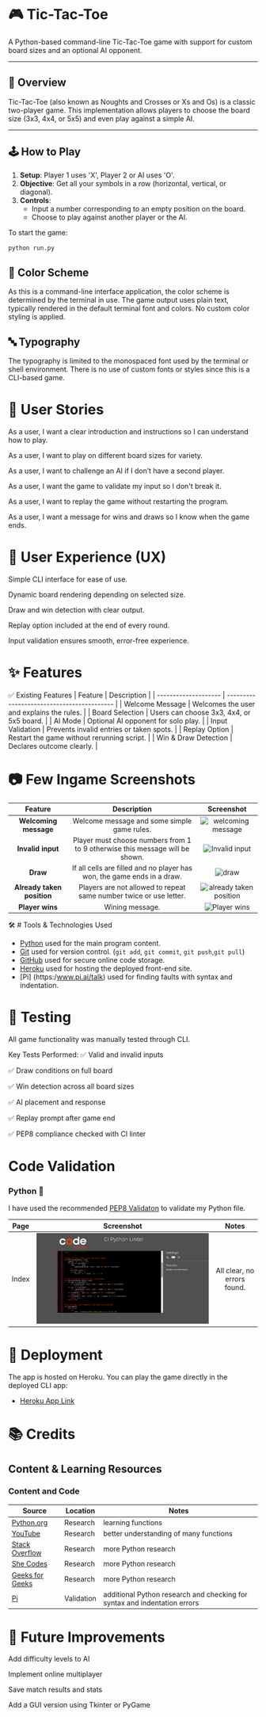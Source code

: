 # 🎮 Tic-Tac-Toe

A Python-based command-line Tic-Tac-Toe game with support for custom board sizes and an optional AI opponent.

---

## 📜 Overview

Tic-Tac-Toe (also known as Noughts and Crosses or Xs and Os) is a classic two-player game. This implementation allows players to choose the board size (3x3, 4x4, or 5x5) and even play against a simple AI.

---

## 🕹️ How to Play

1. **Setup**: Player 1 uses 'X', Player 2 or AI uses 'O'.
2. **Objective**: Get all your symbols in a row (horizontal, vertical, or diagonal).
3. **Controls**:
   - Input a number corresponding to an empty position on the board.
   - Choose to play against another player or the AI.

To start the game:

```bash
python run.py
```

## 🎨 Color Scheme

As this is a command-line interface application, the color scheme is determined by the terminal in use. The game output uses plain text, 
typically rendered in the default terminal font and colors. No custom color styling is applied.

## 🔤 Typography

The typography is limited to the monospaced font used by the terminal or shell environment. There is no use of custom fonts or styles since this is a CLI-based game.


# 🎯 User Stories
As a user, I want a clear introduction and instructions so I can understand how to play.

As a user, I want to play on different board sizes for variety.

As a user, I want to challenge an AI if I don’t have a second player.

As a user, I want the game to validate my input so I don't break it.

As a user, I want to replay the game without restarting the program.

As a user, I want a message for wins and draws so I know when the game ends.


# 🧭 User Experience (UX)
Simple CLI interface for ease of use.

Dynamic board rendering depending on selected size.

Draw and win detection with clear output.

Replay option included at the end of every round.

Input validation ensures smooth, error-free experience.


# ✨ Features
✅ Existing Features
| Feature              | Description                                |
| -------------------- | ------------------------------------------ |
| Welcome Message      | Welcomes the user and explains the rules.  |
| Board Selection      | Users can choose 3x3, 4x4, or 5x5 board.   |
| AI Mode              | Optional AI opponent for solo play.        |
| Input Validation     | Prevents invalid entries or taken spots.   |
| Replay Option        | Restart the game without rerunning script. |
| Win & Draw Detection | Declares outcome clearly.                  |


# 📷 Few Ingame Screenshots

| Feature | Description | Screenshot |
| :---: | :---: | :---: |
| **Welcoming message** | Welcome message and some simple game rules. | ![welcoming message](https://github.com/user-attachments/assets/3eb3de3b-d6fc-4292-80a5-77fb43444f92)|
| **Invalid input** | Player must choose numbers from 1 to 9 otherwise this message will be shown. | ![Invalid input](https://github.com/user-attachments/assets/504345a4-00c5-4751-a0c9-cc6f9ff9032a)|
| **Draw** | If all cells are filled and no player has won, the game ends in a draw. | ![draw](https://github.com/user-attachments/assets/6a083854-a463-4832-a05a-5c13a8b106d2)|
| **Already taken position** | Players are not allowed to repeat same number twice or use letter. | ![already taken position](https://github.com/user-attachments/assets/56aebd44-2fbc-43d5-95b2-3bf9cd40200c)|
| **Player wins** | Wining message. | ![Player wins](https://github.com/user-attachments/assets/b541405f-9ebe-442b-a319-f960ea6dcf27)|

🛠️ # Tools & Technologies Used

- [Python](https://www.python.org/) used for the main program content.
- [Git](https://git-scm.com) used for version control. (`git add`, `git commit`, `git push`,`git pull`)
- [GitHub](https://github.com) used for secure online code storage.
- [Heroku](https://www.heroku.com) used for hosting the deployed front-end site.
- [Pi] (https:/www.pi.ai/talk) used for finding faults with syntax and indentation.


# 🧪 Testing
All game functionality was manually tested through CLI.

Key Tests Performed:
✅ Valid and invalid inputs

✅ Draw conditions on full board

✅ Win detection across all board sizes

✅ AI placement and response

✅ Replay prompt after game end

✅ PEP8 compliance checked with CI linter


# Code Validation

### Python 🐍

I have used the recommended [PEP8 Validaton](https://pep8ci.herokuapp.com/#) to validate my Python file.

| Page | Screenshot | Notes |
| :---: | :---: | :---: |
| Index | ![code validatation](documentation/validation.png)| All clear, no errors found.|

# 🚀 Deployment
The app is hosted on Heroku.
You can play the game directly in the deployed CLI app:

- [Heroku App Link](https://dinok94-xs-and-xo-project-929df1ab38b5.herokuapp.com/)

# 📚 Credits
## Content & Learning Resources

### Content and Code

| Source | Location | Notes |
| --- | --- | --- |
| [Python.org](https://www.python.org) | Research | learning functions |  
| [YouTube](https://www.youtube.com/watch?v=WZNG8UomjSI&t=1783s) | Research | better understanding of many functions |
| [Stack Overflow](https://stackoverflow.com/) | Research | more Python research |
| [She Codes](https://shecodes.io/) | Research | more Python research |
| [Geeks for Geeks](https://geeksforgeeks.org/) | Research | more Python research |
| [Pi](https:/www.pi.ai/talk) | Validation | additional Python research and checking for syntax and indentation errors |


# 🔮 Future Improvements
Add difficulty levels to AI

Implement online multiplayer

Save match results and stats

Add a GUI version using Tkinter or PyGame


 
